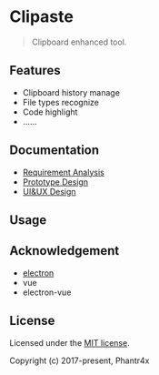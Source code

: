 # Clipaste

> Clipboard enhanced tool.

## Features

- Clipboard history manage
- File types recognize
- Code highlight
- ……

## Documentation
- [Requirement Analysis]()
- [Prototype Design]()
- [UI&UX Design]()

## Usage



## Acknowledgement

- [electron](https://github.com/electron/electron)
- vue
- electron-vue

## License

Licensed under the [MIT license](https://opensource.org/licenses/MIT).

Copyright (c) 2017-present, Phantr4x
